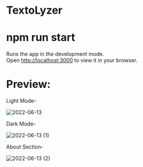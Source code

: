 # TextoLyzer


# npm run start
Runs the app in the development mode.\
Open [http://localhost:3000](http://localhost:3000) to view it in your browser.


# Preview:
Light Mode-

![2022-06-13](https://user-images.githubusercontent.com/95542748/173251235-eb9c8ef8-2f4c-4e8c-a6d5-cd83cc67f56c.png)


Dark Mode-

![2022-06-13 (1)](https://user-images.githubusercontent.com/95542748/173251258-441ac12f-fd98-40cd-a575-6609eda0140b.png)

About Section-

![2022-06-13 (2)](https://user-images.githubusercontent.com/95542748/173251333-b2e43f94-ed3f-4868-94db-e2339bb1d686.png)
